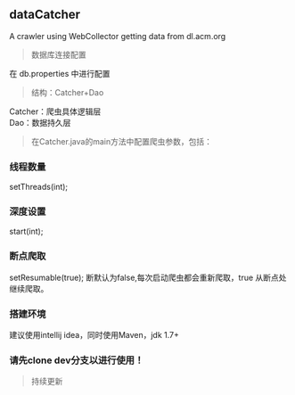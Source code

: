dataCatcher
---
A crawler using WebCollector getting data from dl.acm.org  

> 数据库连接配置

在 db.properties 中进行配置  

> 结构：Catcher+Dao  

Catcher：爬虫具体逻辑层  
Dao：数据持久层   

> 在Catcher.java的main方法中配置爬虫参数，包括：

### 线程数量
setThreads(int);  

### 深度设置
start(int);   

### 断点爬取
setResumable(true); 断默认为false,每次启动爬虫都会重新爬取，true 从断点处继续爬取。  

### 搭建环境  
建议使用intellij idea，同时使用Maven，jdk 1.7+   

### 请先clone dev分支以进行使用！  

> 持续更新

